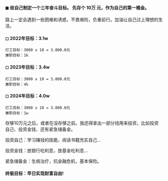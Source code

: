 #### ◼ 给自己制定一个三年奋斗目标。 先存个 10万 元，作为自己的第一桶金。

路上一定会遇到一些困难和诱惑，不畏艰险，负重前行。加油让自己过上理想的生活。

#### ◻ 2022年目标：3.1w
    打工目标：3000 x 10 = 3.000.0元
    兼职目标：1k

#### ◻ 2023年目标：3.4w
    打工目标：3000 x 10 = 3.000.0元
    兼职目标：4k

#### ◻ 2024年目标：4.0w
    打工目标：3000 x 10 = 3.000.0元
    兼职目标：1w
    
存够10万元之后，或者在没存够之前。我还得拿出一部分钱用来投资，比如投资自己、投资金钱、还有紧急储备金。

投资自己：学习赚钱的技能，阅读书籍充实自己...

投资金钱：放银行吃利息，放基金吃利息...

紧急储备金：生病治疗，抗金融危机，基本保险。


#### 终极目标：早日实现财富自由!
